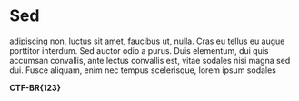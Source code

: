 # Sed

adipiscing non, luctus sit amet, faucibus ut, nulla. Cras eu tellus eu augue porttitor interdum. Sed auctor odio a purus. Duis elementum, dui quis accumsan convallis, ante lectus convallis est, vitae sodales nisi magna sed dui. Fusce aliquam, enim nec tempus scelerisque, lorem ipsum sodales

**CTF-BR{123}**
